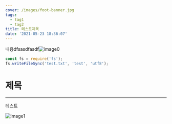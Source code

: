 ```yaml
---
cover: /images/foot-banner.jpg
tags:
  - tag1
  - tag2
title: 테스트제목
date: '2021-05-23 18:36:07'
---
```

내용dfsasdfasdf![image0](/images/2021-05-23_183607/image0.png)

```js
const fs = require('fs');
fs.writeFileSync('test.txt', 'test', 'utf8');
```

# 제목

---
테스트

![image1](/images/2021-05-23_183607/image1.png)